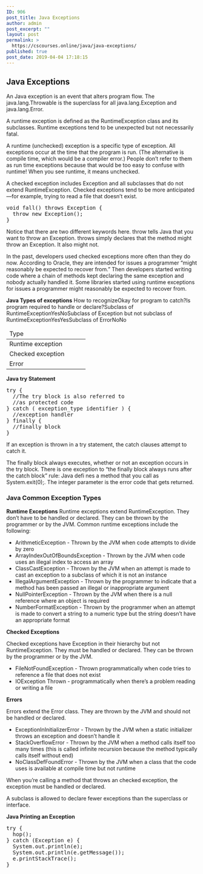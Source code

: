 ```yaml
---
ID: 906
post_title: Java Exceptions
author: admin
post_excerpt: ""
layout: post
permalink: >
  https://cscourses.online/java/java-exceptions/
published: true
post_date: 2019-04-04 17:18:15
---
```

<h2>Java Exceptions</h2>
<p>An Java exception is an event that alters program flow. The java.lang.Throwable
is the superclass for all java.lang.Exception and java.lang.Error.</p>
<p>A runtime exception is defined as the RuntimeException class and its subclasses. Runtime
exceptions tend to be unexpected but not necessarily fatal.</p>
<p>A runtime (unchecked) exception is a specific type of exception. All exceptions occur at the
time that the program is run. (The alternative is compile time, which would be a compiler
error.) People don’t refer to them as run time exceptions because that would be too easy to
confuse with runtime! When you see runtime, it means unchecked.</p>
<p>A checked exception includes Exception and all subclasses that do not extend
RuntimeException. Checked exceptions tend to be more anticipated—for example, trying
to read a file that doesn’t exist.</p>
<pre>
void fall() throws Exception {
  throw new Exception();
}
</pre>
<p>Notice that there are two different keywords here. throw tells Java that you want to
throw an Exception. throws simply declares that the method might throw an Exception. It
also might not.</p>
<p>In the past, developers used checked exceptions more often than they do now. According
to Oracle, they are intended for issues a programmer “might reasonably be expected
to recover from.” Then developers started writing code where a chain of methods kept
declaring the same exception and nobody actually handled it. Some libraries started
using runtime exceptions for issues a programmer might reasonably be expected to
recover from. </p>
<b>Java Types of exceptions</b>
<table>
<thead>
<tr><td>Type<td></td>How to recognize<td></td>Okay for program to catch?<td></td>Is program required to handle or declare?</td></tr>
</thead>
<tbody>
<tr><td>Runtime exception<td></td>Subclass of RuntimeException<td></td>Yes<td></td>No</td></tr>
<tr><td>Checked exception<td></td>Subclass of Exception but not subclass of RuntimeException<td></td>Yes<td></td>Yes</td></tr>
<tr><td>Error<td></td>Subclass of Error<td></td>No<td></td>No</td></tr>
</tbody>
</table>

<b>Java try Statement</b>
<pre>
try {
  //The try block is also referred to
  //as protected code
} catch ( exception_type identifier ) {
  //exception handler
} finally {
  //finally block
}
</pre>
<p>If an exception is thrown in a try statement, the catch clauses attempt to catch it.</p>
<p>The finally block always executes, whether or not an exception occurs in the try block.
There is one exception to “the finally block always runs after the catch block” rule:
Java defi nes a method that you call as System.exit(0);. The integer parameter is the
error code that gets returned.</p>

<h3>Java Common Exception Types</h3>
<b>Runtime Exceptions</b>
Runtime exceptions extend RuntimeException. They don’t have to be handled or declared.
They can be thrown by the programmer or by the JVM. Common runtime exceptions
include the following:
<ul>
<li>ArithmeticException - Thrown by the JVM when code attempts to divide by zero</li>
<li>ArrayIndexOutOfBoundsException - Thrown by the JVM when code uses an illegal index to access an array</li>
<li>ClassCastException - Thrown by the JVM when an attempt is made to cast an exception to a subclass of which it is not an instance</li>
<li>IllegalArgumentException - Thrown by the programmer to indicate that a method has been passed an illegal or inappropriate argument</li>
<li>NullPointerException - Thrown by the JVM when there is a null reference where an object is required</li>
<li>NumberFormatException - Thrown by the programmer when an attempt is made to convert a string to a numeric type but the string doesn’t have an appropriate format</li>
</ul>

<b>Checked Exceptions</b>
<p>Checked exceptions have Exception in their hierarchy but not RuntimeException. They
must be handled or declared. They can be thrown by the programmer or by the JVM.</p>
<ul>
<li>FileNotFoundException - Thrown programmatically when code tries to reference a file that does not exist</li>
<li>IOException Thrown - programmatically when there’s a problem reading or writing a file</li>
</ul>

<b>Errors</b>
<p>Errors extend the Error class. They are thrown by the JVM and should not be handled or declared.</p>
<ul>
<li>ExceptionInInitializerError - Thrown by the JVM when a static initializer throws an exception and doesn’t handle it</li>
<li>StackOverflowError - Thrown by the JVM when a method calls itself too many times (this is called infinite recursion because the method typically calls itself without end)</li>
<li>NoClassDefFoundError - Thrown by the JVM when a class that the code uses is available at compile time but not runtime</li>
</ul>

<p>When you’re calling a method that throws an checked exception, the exception
must be handled or declared.</p>
<p>A subclass is allowed to declare fewer exceptions than the superclass or interface.</p>

<b>Java Printing an Exception</b>
<pre>
try {
  hop();
} catch (Exception e) {
  System.out.println(e);
  System.out.println(e.getMessage());
  e.printStackTrace();
}
</pre>